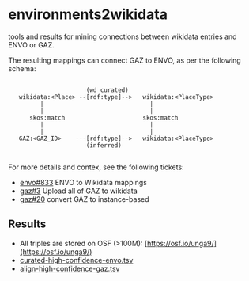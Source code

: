 # environments2wikidata

tools and results for mining connections between wikidata entries and ENVO or GAZ.

The resulting mappings can connect GAZ to ENVO, as per the following schema:

```

                      (wd curated)
   wikidata:<Place> --[rdf:type]-->   wikidata:<PlaceType>
         |                              |
         |                              |
      skos:match                      skos:match
         |                              |
         |                              |
   GAZ:<GAZ_ID>    ---[rdf:type]-->   wikidata:<PlaceType>
                      (inferred)


```

For more details and contex, see the following tickets:

 * [envo#833](https://github.com/EnvironmentOntology/envo/issues/833) ENVO to Wikidata mappings
 * [gaz#3](https://github.com/EnvironmentOntology/gaz/issues/3) Upload all of GAZ to wikidata
 * [gaz#20](https://github.com/EnvironmentOntology/gaz/issues/20) convert GAZ to instance-based

## Results

 * All triples are stored on OSF (>100M): [https://osf.io/unga9/](https://osf.io/unga9/)
 * [curated-high-confidence-envo.tsv](https://github.com/cmungall/environments2wikidata/blob/master/matches/curated-high-confidence-envo.tsv)
 * [align-high-confidence-gaz.tsv](https://github.com/cmungall/environments2wikidata/blob/master/matches/align-high-confidence-gaz.tsv)
